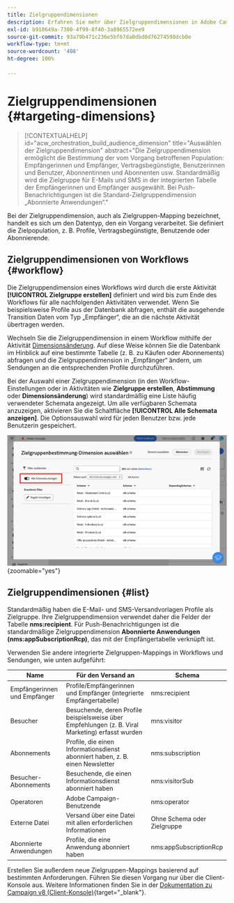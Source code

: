 ```yaml
---
title: Zielgruppendimensionen
description: Erfahren Sie mehr über Zielgruppendimensionen in Adobe Campaign Web
exl-id: b910649a-7300-4f99-8f40-3a8965572ee9
source-git-commit: 93a79b471c236e5bf67da0dbd0d76274598dcb0e
workflow-type: tm+mt
source-wordcount: '408'
ht-degree: 100%

---
```


# Zielgruppendimensionen {#targeting-dimensions}

>[!CONTEXTUALHELP]
>id="acw_orchestration_build_audience_dimension"
>title="Auswählen der Zielgruppendimension"
>abstract="Die Zielgruppendimension ermöglicht die Bestimmung der vom Vorgang betroffenen Population: Empfängerinnen und Empfänger, Vertragsbegünstigte, Benutzerinnen und Benutzer, Abonnentinnen und Abonnenten usw. Standardmäßig wird die Zielgruppe für E-Mails und SMS in der integrierten Tabelle der Empfängerinnen und Empfänger ausgewählt. Bei Push-Benachrichtigungen ist die Standard-Zielgruppendimension „Abonnierte Anwendungen“."

Bei der Zielgruppendimension, auch als Zielgruppen-Mapping bezeichnet, handelt es sich um den Datentyp, den ein Vorgang verarbeitet. Sie definiert die Zielpopulation, z. B. Profile, Vertragsbegünstigte, Benutzende oder Abonnierende.

## Zielgruppendimensionen von Workflows {#workflow}

Die Zielgruppendimension eines Workflows wird durch die erste Aktivität **[!UICONTROL Zielgruppe erstellen]** definiert und wird bis zum Ende des Workflows für alle nachfolgenden Aktivitäten verwendet. Wenn Sie beispielsweise Profile aus der Datenbank abfragen, enthält die ausgehende Transition Daten vom Typ „Empfänger“, die an die nächste Aktivität übertragen werden.

Wechseln Sie die Zielgruppendimension in einem Workflow mithilfe der Aktivität [Dimensionsänderung](../workflows/activities/change-dimension.md). Auf diese Weise können Sie die Datenbank im Hinblick auf eine bestimmte Tabelle (z. B. zu Käufen oder Abonnements) abfragen und die Zielgruppendimension in „Empfänger“ ändern, um Sendungen an die entsprechenden Profile durchzuführen.

Bei der Auswahl einer Zielgruppendimension (in den Workflow-Einstellungen oder in Aktivitäten wie **Zielgruppe erstellen**, **Abstimmung** oder **Dimensionsänderung**) wird standardmäßig eine Liste häufig verwendeter Schemata angezeigt. Um alle verfügbaren Schemata anzuzeigen, aktivieren Sie die Schaltfläche **[!UICONTROL Alle Schemata anzeigen]**. Die Optionsauswahl wird für jeden Benutzer bzw. jede Benutzerin gespeichert.

![Screenshot der Zielgruppendimension-Benutzeroberfläche mit aktivierter Schaltfläche „Alle Schemata anzeigen“](assets/targeting-dimension-show-all.png){zoomable="yes"}

## Zielgruppendimensionen {#list}

Standardmäßig haben die E-Mail- und SMS-Versandvorlagen Profile als Zielgruppe. Ihre Zielgruppendimension verwendet daher die Felder der Tabelle **nms:recipient**. Für Push-Benachrichtigungen ist die standardmäßige Zielgruppendimension **Abonnierte Anwendungen (nms:appSubscriptionRcp)**, das mit der Empfängertabelle verknüpft ist.

Verwenden Sie andere integrierte Zielgruppen-Mappings in Workflows und Sendungen, wie unten aufgeführt:

| Name | Für den Versand an | Schema |
|-----------------------|-------------------------------------------------------|-------------------------|
| Empfängerinnen und Empfänger | Profile/Empfängerinnen und Empfänger (integrierte Empfängertabelle) | nms:recipient |
| Besucher | Besuchende, deren Profile beispielsweise über Empfehlungen (z. B. Viral Marketing) erfasst wurden | mns:visitor |
| Abonnements  | Profile, die einen Informationsdienst abonniert haben, z. B. einen Newsletter | nms:subscription |
| Besucher-Abonnements | Besuchende, die einen Informationsdienst abonniert haben | nms:visitorSub |
| Operatoren | Adobe Campaign-Benutzende | nms:operator |
| Externe Datei | Versand über eine Datei mit allen erforderlichen Informationen | Ohne Schema oder Zielgruppe |
| Abonnierte Anwendungen | Profile, die eine Anwendung abonniert haben | nms:appSubscriptionRcp |

Erstellen Sie außerdem neue Zielgruppen-Mappings basierend auf bestimmten Anforderungen. Führen Sie diesen Vorgang nur über die Client-Konsole aus. Weitere Informationen finden Sie in der [Dokumentation zu Campaign v8 (Client-Konsole)](https://experienceleague.adobe.com/docs/campaign/campaign-v8/audience/add-profiles/target-mappings.html?lang=de#new-mapping){target="_blank"}.